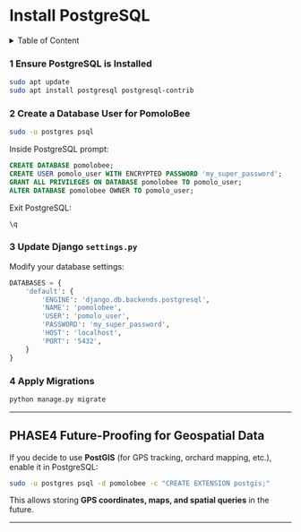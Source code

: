 # **Install PostgreSQL**

<details>
<summary>Table of Content</summary>

<!-- TOC -->
- [**Install PostgreSQL**](#install-postgresql)
    - [1 **Ensure PostgreSQL is Installed**](#1-ensure-postgresql-is-installed)
    - [2 **Create a Database  User for PomoloBee**](#2-create-a-database-user-for-pomolobee)
    - [3 **Update Django `settings.py`**](#3-update-django-settingspy)
    - [4 **Apply Migrations**](#4-apply-migrations)
  - [**PHASE4  Future-Proofing for Geospatial Data**](#phase4-future-proofing-for-geospatial-data)
<!-- TOC END -->
 
</details>

 
### 1 **Ensure PostgreSQL is Installed**
```bash
sudo apt update
sudo apt install postgresql postgresql-contrib
```

### 2 **Create a Database  User for PomoloBee**
```bash
sudo -u postgres psql
```
Inside PostgreSQL prompt:
```sql
CREATE DATABASE pomolobee;
CREATE USER pomolo_user WITH ENCRYPTED PASSWORD 'my_super_password';
GRANT ALL PRIVILEGES ON DATABASE pomolobee TO pomolo_user;
ALTER DATABASE pomolobee OWNER TO pomolo_user;
```
Exit PostgreSQL:
```sql
\q
```

### 3 **Update Django `settings.py`**
Modify your database settings:
```python
DATABASES = {
    'default': {
        'ENGINE': 'django.db.backends.postgresql',
        'NAME': 'pomolobee',
        'USER': 'pomolo_user',
        'PASSWORD': 'my_super_password',
        'HOST': 'localhost',
        'PORT': '5432',
    }
}
```
### 4 **Apply Migrations**
```bash
python manage.py migrate
```

---

## **PHASE4  Future-Proofing for Geospatial Data**
If you decide to use **PostGIS** (for GPS tracking, orchard mapping, etc.), enable it in PostgreSQL:
```bash
sudo -u postgres psql -d pomolobee -c "CREATE EXTENSION postgis;"
```
This allows storing **GPS coordinates, maps, and spatial queries** in the future.  

---
